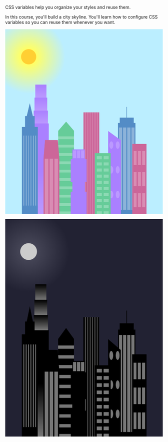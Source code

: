 CSS variables help you organize your styles and reuse them.

In this course, you'll build a city skyline. You'll learn how to configure CSS variables so you can reuse them whenever you want.

![alt text](image.png)

![alt text](image-1.png)
